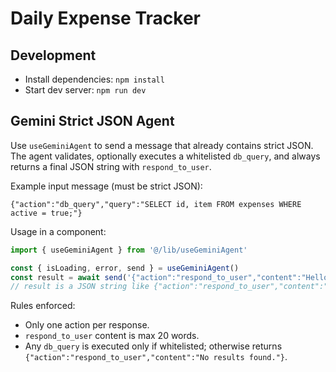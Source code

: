 # Daily Expense Tracker

## Development

- Install dependencies: `npm install`
- Start dev server: `npm run dev`

## Gemini Strict JSON Agent

Use `useGeminiAgent` to send a message that already contains strict JSON. The agent validates, optionally executes a whitelisted `db_query`, and always returns a final JSON string with `respond_to_user`.

Example input message (must be strict JSON):

```
{"action":"db_query","query":"SELECT id, item FROM expenses WHERE active = true;"}
```

Usage in a component:

```js
import { useGeminiAgent } from '@/lib/useGeminiAgent'

const { isLoading, error, send } = useGeminiAgent()
const result = await send('{"action":"respond_to_user","content":"Hello there."}')
// result is a JSON string like {"action":"respond_to_user","content":"Hello there."}
```

Rules enforced:
- Only one action per response.
- `respond_to_user` content is max 20 words.
- Any `db_query` is executed only if whitelisted; otherwise returns `{"action":"respond_to_user","content":"No results found."}`.
